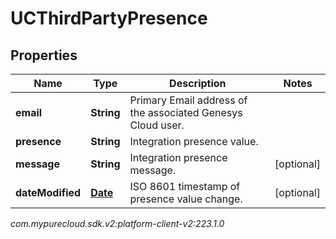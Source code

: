# UCThirdPartyPresence


## Properties

| Name | Type | Description | Notes |
| ------------ | ------------- | ------------- | ------------- |
| **email** | **String** | Primary Email address of the associated Genesys Cloud user. |  |
| **presence** | **String** | Integration presence value. |  |
| **message** | **String** | Integration presence message. |  [optional] |
| **dateModified** | [**Date**](Date) | ISO 8601 timestamp of presence value change. |  [optional] |




_com.mypurecloud.sdk.v2:platform-client-v2:223.1.0_
